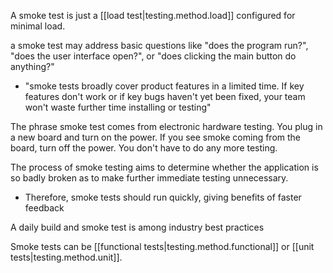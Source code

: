 
A smoke test is just a [[load test|testing.method.load]] configured for minimal load.

a smoke test may address basic questions like "does the program run?", "does the user interface open?", or "does clicking the main button do anything?"
- "smoke tests broadly cover product features in a limited time. If key features don't work or if key bugs haven't yet been fixed, your team won't waste further time installing or testing"

The phrase smoke test comes from electronic hardware testing. You plug in a new board and turn on the power. If you see smoke coming from the board, turn off the power. You don't have to do any more testing.

The process of smoke testing aims to determine whether the application is so badly broken as to make further immediate testing unnecessary.
- Therefore, smoke tests should run quickly, giving benefits of faster feedback

A daily build and smoke test is among industry best practices

Smoke tests can be [[functional tests|testing.method.functional]] or [[unit tests|testing.method.unit]].
